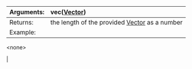 | Arguments: | vec([Vector](Vector.md)) |
|:-----------|:-------------------------|
| Returns: | the length of the provided [Vector](Vector.md) as a number |
| Example: | 

&lt;none&gt;

 |